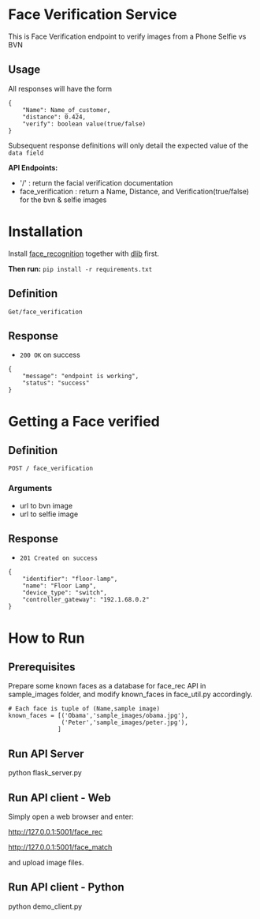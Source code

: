 # Face Verification Service
This is Face Verification endpoint to verify images from a Phone Selfie vs BVN

## Usage
All responses will have the form
```
{
    "Name": Name_of_customer,
    "distance": 0.424,
    "verify": boolean value(true/false)
}
```

Subsequent response definitions will only detail the expected value of the `data field`

**API Endpoints:**

* '/' :   return the facial verification documentation
* face_verification : return a Name, Distance, and Verification(true/false) for the bvn & selfie  images


# Installation
Install [face_recognition](https://github.com/ageitgey/face_recognition) together with [dlib](http://dlib.net/) first.

**Then run:** `pip install -r requirements.txt`


## Definition

`Get/face_verification`
## Response
* `200 OK` on success

```
{
    "message": "endpoint is working",
    "status": "success"
}
```

# Getting a Face verified
## Definition
`POST / face_verification`

### Arguments
* url to bvn image
* url to selfie image

## Response
* `201 Created on success`

```
{
    "identifier": "floor-lamp",
    "name": "Floor Lamp",
    "device_type": "switch",
    "controller_gateway": "192.1.68.0.2"
}
```

# How to Run
## Prerequisites
Prepare some known faces as a database for face_rec API in sample_images folder, and modify known_faces in face_util.py accordingly.
```
# Each face is tuple of (Name,sample image)    
known_faces = [('Obama','sample_images/obama.jpg'), 
               ('Peter','sample_images/peter.jpg'),
              ]
```
## Run API Server
python flask_server.py


## Run API client - Web
Simply open a web browser and enter:

http://127.0.0.1:5001/face_rec

http://127.0.0.1:5001/face_match

and upload image files.

## Run API client - Python
python demo_client.py 


